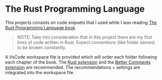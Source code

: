 # The Rust Programming Language
This projects consists on code snipsets that I used while I was reading [The Rust Programming Language book](https://doc.rust-lang.org/book/)
> NOTE: Take into consideration that in this project there are my first lines of code written in Rust. Expect conventions (like folder names) to be broken constantly.

A VsCode workspace file is provided which will order each folder following each chapter of the book. The [Rust extension](https://marketplace.visualstudio.com/items?itemName=rust-lang.rust) and the [Better Comments extension](https://marketplace.visualstudio.com/items?itemName=aaron-bond.better-comments) are recommended. The recommendations + settings are integrated into the workspace file.